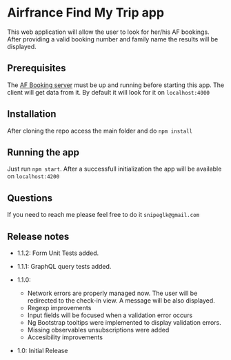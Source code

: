 # Airfrance Find My Trip app

This web application will allow the user to look for her/his AF bookings.
After providing a valid booking number and family name the results will be displayed.

## Prerequisites
The [AF Booking server](https://github.com/guillermosnipe/airfrance-booking-server) must be up and running before starting this app. The client will get data from it. By default it will look for it on `localhost:4000`

## Installation
After cloning the repo access the main folder and do `npm install`

## Running the app
Just run `npm start`. After a successfull initialization the app will be available on `localhost:4200`

## Questions
If you need to reach me please feel free to do it `snipeglk@gmail.com`

## Release notes

* 1.1.2: Form Unit Tests added.

* 1.1.1: GraphQL query tests added.

* 1.1.0:
  - Network errors are properly managed now. The user will be redirected to the check-in view. A message will be also displayed.
  - Regexp improvements
  - Input fields will be focused when a validation error occurs
  - Ng Bootstrap tooltips were implemented to display validation errors.
  - Missing observables unsubscriptions were added
  - Accesibility improvements

* 1.0: Initial Release
